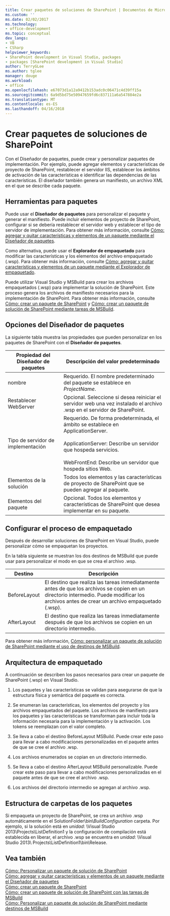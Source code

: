 ```yaml
---
title: Crear paquetes de soluciones de SharePoint | Documentos de Microsoft
ms.custom: ''
ms.date: 02/02/2017
ms.technology:
- office-development
ms.topic: conceptual
dev_langs:
- VB
- CSharp
helpviewer_keywords:
- SharePoint development in Visual Studio, packages
- packages [SharePoint development in Visual Studio]
author: TerryGLee
ms.author: tglee
manager: douge
ms.workload:
- office
ms.openlocfilehash: e67073d1a12a9412b153adc0c06471c4d39ff15a
ms.sourcegitcommit: 6a9d5bd75e50947659fd6c837111a6a547884e2a
ms.translationtype: MT
ms.contentlocale: es-ES
ms.lasthandoff: 04/16/2018
---
```

# <a name="creating-sharepoint-solution-packages"></a>Crear paquetes de soluciones de SharePoint
  Con el Diseñador de paquetes, puede crear y personalizar paquetes de implementación. Por ejemplo, puede agregar elementos y características de proyecto de SharePoint, restablecer el servidor IIS, establecer los ámbitos de activación de las características e identificar las dependencias de las características. El diseñador también genera un manifiesto, un archivo XML en el que se describe cada paquete.  
  
## <a name="packaging-tools"></a>Herramientas para paquetes  
 Puede usar el **Diseñador de paquetes** para personalizar el paquete y generar el manifiesto. Puede incluir elementos de proyecto de SharePoint, configurar si se debería restablecer el servidor web y establecer el tipo de servidor de implementación. Para obtener más información, consulte [Cómo: agregar y quitar características y elementos de un paquete mediante el Diseñador de paquetes](../sharepoint/how-to-add-and-remove-features-and-items-to-a-package-by-using-the-package-designer.md).  
  
 Como alternativa, puede usar el **Explorador de empaquetado** para modificar las características y los elementos del archivo empaquetado (.wsp). Para obtener más información, consulte [Cómo: agregar y quitar características y elementos de un paquete mediante el Explorador de empaquetado](../sharepoint/how-to-add-and-remove-features-and-items-to-a-package-by-using-the-packaging-explorer.md).  
  
 Puede utilizar Visual Studio y MSBuild para crear los archivos empaquetados (.wsp) para implementar la solución de SharePoint. Este proceso genera los archivos de manifiesto necesarios para la implementación de SharePoint. Para obtener más información, consulte [Cómo: crear un paquete de SharePoint](http://msdn.microsoft.com/en-us/b24be45c-e91d-49bb-afb0-7b265404214b) y [Cómo: crear un paquete de solución de SharePoint mediante tareas de MSBuild](../sharepoint/how-to-create-a-sharepoint-solution-package-by-using-msbuild-tasks.md).  
  
## <a name="package-designer-options"></a>Opciones del Diseñador de paquetes  
 La siguiente tabla muestra las propiedades que pueden personalizar en los paquetes de SharePoint con el **Diseñador de paquetes**.  
  
|Propiedad del Diseñador de paquetes|Descripción del valor predeterminado|  
|-------------------------------|------------------------------------|  
|nombre|Requerido. El nombre predeterminado del paquete se establece en *ProjectName*.|  
|Restablecer WebServer|Opcional. Seleccione si desea reiniciar el servidor web una vez instalado el archivo .wsp en el servidor de SharePoint.|  
|Tipo de servidor de implementación|Requerido. De forma predeterminada, el ámbito se establece en ApplicationServer.<br /><br /> ApplicationServer: Describe un servidor que hospeda servicios.<br /><br /> WebFrontEnd: Describe un servidor que hospeda sitios Web.|  
|Elementos de la solución|Todos los elementos y las características de proyecto de SharePoint que se pueden agregar al paquete.|  
|Elementos del paquete|Opcional. Todos los elementos y características de SharePoint que desea implementar en su paquete.|  
  
## <a name="configuring-the-packaging-process"></a>Configurar el proceso de empaquetado  
 Después de desarrollar soluciones de SharePoint en Visual Studio, puede personalizar cómo se empaquetan los proyectos.  
  
 En la tabla siguiente se muestran los dos destinos de MSBuild que puede usar para personalizar el modo en que se crea el archivo .wsp.  
  
|Destino|Descripción|  
|------------|-----------------|  
|BeforeLayout|El destino que realiza las tareas inmediatamente antes de que los archivos se copien en un directorio intermedio. Puede modificar los archivos antes de crear un archivo empaquetado (.wsp).|  
|AfterLayout|El destino que realiza las tareas inmediatamente después de que los archivos se copien en un directorio intermedio.|  
  
 Para obtener más información, [Cómo: personalizar un paquete de solución de SharePoint mediante el uso de destinos de MSBuild](../sharepoint/how-to-customize-a-sharepoint-solution-package-by-using-msbuild-targets.md).  
  
## <a name="packaging-architecture"></a>Arquitectura de empaquetado  
 A continuación se describen los pasos necesarios para crear un paquete de SharePoint (.wsp) en Visual Studio.  
  
1.  Los paquetes y las características se validan para asegurarse de que la estructura física y semántica del paquete es correcta.  
  
2.  Se enumeran las características, los elementos del proyecto y los archivos empaquetados del paquete. Los archivos de manifiesto para los paquetes y las características se transforman para incluir toda la información necesaria para la implementación y la activación. Los tokens se reemplazan con el valor completo.  
  
3.  Se lleva a cabo el destino BeforeLayout MSBuild. Puede crear este paso para llevar a cabo modificaciones personalizadas en el paquete antes de que se cree el archivo .wsp.  
  
4.  Los archivos enumerados se copian en un directorio intermedio.  
  
5.  Se lleva a cabo el destino AfterLayout MSBuild personalizable. Puede crear este paso para llevar a cabo modificaciones personalizadas en el paquete antes de que se cree el archivo .wsp.  
  
6.  Los archivos del directorio intermedio se agregan al archivo .wsp.  
  
## <a name="package-folder-structure"></a>Estructura de carpetas de los paquetes  
 Si empaqueta un proyecto de SharePoint, se crea un archivo .wsp automáticamente en el SolutionFolder\bin\\*BuildConfiguration* carpeta. Por ejemplo, si la solución está en *unidad*: \Visual Studio 2013\Projects\ListDefinition1 y la configuración de compilación está establecida en liberar, el archivo .wsp se encuentra en *unidad*: \Visual Studio 2013\ Projects\ListDefinition1\bin\Release.  
  
## <a name="see-also"></a>Vea también  
 [Cómo: Personalizar un paquete de solución de SharePoint](../sharepoint/how-to-customize-a-sharepoint-solution-package.md)  
 [Cómo: agregar y quitar características y elementos de un paquete mediante el Diseñador de paquetes](../sharepoint/how-to-add-and-remove-features-and-items-to-a-package-by-using-the-package-designer.md)   
 [Cómo: crear un paquete de SharePoint](http://msdn.microsoft.com/en-us/b24be45c-e91d-49bb-afb0-7b265404214b)   
 [Cómo: crear un paquete de solución de SharePoint con las tareas de MSBuild](../sharepoint/how-to-create-a-sharepoint-solution-package-by-using-msbuild-tasks.md)   
 [Cómo: Personalizar un paquete de solución de SharePoint mediante destinos de MSBuild](../sharepoint/how-to-customize-a-sharepoint-solution-package-by-using-msbuild-targets.md)  
  
  